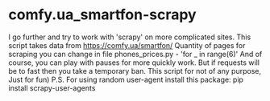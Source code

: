 # comfy.ua_smartfon-scrapy
 I go further and try to work with 'scrapy' on more complicated sites.
 This script takes data from https://comfy.ua/smartfon/
 Quantity of pages for scraping you can change in file phones_prices.py - 'for _ in range(6)'
 And of course, you can play with pauses for more quickly work.
 But if requests will be to fast then you take a temporary ban.
 This script for not of any purpose, Just for fun)
 P.S.
 For using random user-agent install this package: pip install scrapy-user-agents
